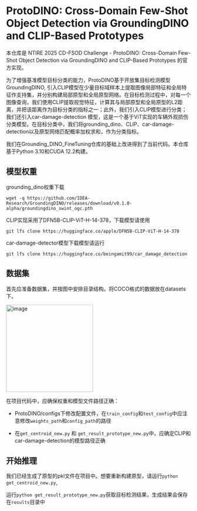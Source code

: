 # ProtoDINO: Cross-Domain Few-Shot Object Detection via GroundingDINO and CLIP-Based Prototypes

本仓库是 NTIRE 2025 CD-FSOD Challenge - ProtoDINO: Cross-Domain Few-Shot Object Detection via GroundingDINO and CLIP-Based Prototypes 的官方实现。

为了增强基准模型目标分类的能力，ProtoDINO基于开放集目标检测模型GroundingDINO, 引入CLIP模型在少量目标域样本上提取图像局部特征和全局特征作支持集，并分别构建局部原型和全局原型网络。在目标检测过程中，对每一个图像查询，我们使用CLIP提取视觉特征，计算其与局部原型和全局原型的L2距离，并把该距离作为目标分类的指标之一；此外，我们引入CLIP模型进行分类；我们还引入car-damage-detection 模型，这是一个基于ViT实现的车辆外观损伤分类模型。在目标分类中，我们将grounding_dino、CLIP、car-damage-detection以及原型网络匹配概率加权求和，作为分类指标。

我们在Grounding_DINO_FineTuning仓库的基础上改进得到了当前代码。本仓库基于Python 3.10和CUDA 12.2构建。

## 模型权重

grounding_dino权重下载 

`wget -q https://github.com/IDEA-Research/GroundingDINO/releases/download/v0.1.0-alpha/groundingdino_swint_ogc.pth`

CLIP实现采用了DFN5B-CLIP-ViT-H-14-378，下载模型请使用

`git lfs clone https://huggingface.co/apple/DFN5B-CLIP-ViT-H-14-378`

car-damage-detector模型下载模型请运行

`git lfs clone https://huggingface.co/beingamit99/car_damage_detection`

## 数据集
首先应准备数据集，并按图中安排目录结构。将COCO格式的数据放在datasets下。

<img width="237" alt="image" src="https://github.com/user-attachments/assets/4da559a7-383a-450d-a193-1588ff7d8100" />

在项目代码中，应确保权重和模型文件路径正确：

* ProtoDINO/configs下修改配置文件，在`train_config`和`test_config`中应注意修改`weights_path`和`config_path`的路径

* 在`get_centroid_new.py` 和 `get_result_prototype_new.py`中，应确定CLIP和car-damage-detection的模型路径正确

## 开始推理

我们已经生成了原型的pkl文件在项目中。想要重新构建原型，请运行`python get_centroid_new.py`, 

运行`python get_result_prototype_new.py`获取目标检测结果，生成结果会保存在`results`目录中


